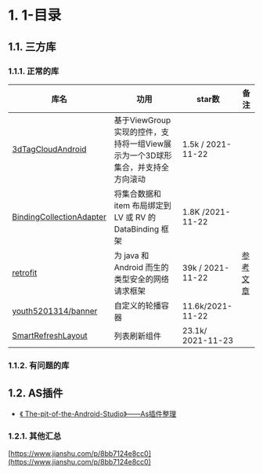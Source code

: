 # 1. 1-目录

## 1.1. 三方库

### 1.1.1. 正常的库

库名|功用| star数| 备注
---|---|---|---
[3dTagCloudAndroid](https://github.com/misakuo/3dTagCloudAndroid) |基于ViewGroup实现的控件，支持将一组View展示为一个3D球形集合，并支持全方向滚动  |  1.5k / 2021-11-22|
[BindingCollectionAdapter](https://github.com/evant/binding-collection-adapter) | 将集合数据和 item 布局绑定到 LV 或 RV 的 DataBinding 框架 | 1.8K /2021-11-22 | 
[retrofit](https://github.com/square/retrofit) | 为 java 和 Android 而生的类型安全的网络请求框架 | 39k / 2021-11-22 | [参考文章](https://www.jianshu.com/p/eab096d82ce1)
[youth5201314/banner](https://github.com/youth5201314/banner) | 自定义的轮播容器 | 11.6k/2021-11-22 | 
[SmartRefreshLayout](https://github.com/scwang90/SmartRefreshLayout) | 列表刷新组件 | 23.1k/ 2021-11-23 | 



### 1.1.2. 有问题的库


## 1.2. AS插件

* [《 The-pit-of-the-Android-Studio》——As插件整理](https://gitee.com/AWeiLoveAndroid/The-pit-of-the-Android-Studio/blob/master/Android%20Studio好用的插件.md)




### 1.2.1. 其他汇总

[https://www.jianshu.com/p/8bb7124e8cc0](https://www.jianshu.com/p/8bb7124e8cc0)